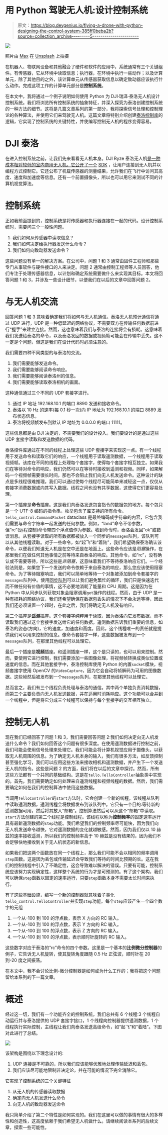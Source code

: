 # 用 Python 驾驶无人机:设计控制系统

> 原文：<https://blog.devgenius.io/flying-a-drone-with-python-designing-the-control-system-385ff0beba2b?source=collection_archive---------5----------------------->

![](img/ac46debfa0c633303b03335964b40058.png)

照片由 [Max](https://unsplash.com/@notquitemax?utm_source=medium&utm_medium=referral) 在 [Unsplash](https://unsplash.com?utm_source=medium&utm_medium=referral) 上拍摄

在机器人、物联网设备和其他融合了硬件和软件的应用中，系统通常有三个关键组件。有传感器，它从环境中读取信息；执行器，在环境中执行一些动作；以及计算单元，除了其他目的之外，该计算单元从传感器获取信息以确定致动器应该执行什么动作。完成这项工作的计算单元部分是**控制系统**。

在本文中，我将通过一个例子说明如何使用 Python 为 DJI·瑞泽·泰洛无人机设计控制系统。我们将浏览所有控制系统的抽象特征，并深入探究为泰洛创建控制系统的一种方法的细节。这将是几篇文章系列的第一部分，我将探索信号处理和控制理论的各种算法，并使用它们来驾驶无人机。这篇文章将特别介绍创建[泰洛控制库](https://pypi.org/project/tello-control)的逻辑，它实现了控制系统的关键特性，并使编写控制无人机的程序变得容易。

# DJI 泰洛

在进入控制系统之前，让我们先来看看无人机本身。DJI Ryze 泰洛无人机[是一种成本相对较低的室内商用无人机。它公开了一个](https://m.dji.com/product/tello) [SDK](https://dl-cdn.ryzerobotics.com/downloads/Tello/Tello%20SDK%202.0%20User%20Guide.pdf) ，让用户连接到无人机并以编程方式控制它。它还公布了机载传感器的测量结果，允许我们在飞行中访问其高度、速度和加速度等信息。还有一个前置摄像头，所以也可以用它来测试不同的计算机视觉算法。

# 控制系统

正如我前面提到的，控制系统是将传感器和执行器连接在一起的代码。设计控制系统时，需要问三个一般性问题。

1.  我们如何从传感器中读取信息？
2.  我们如何决定给执行器发送什么命令？
3.  我们如何向致动器发送命令？

这些问题没有单一的解决方案。在公司中，问题 1 和 3 通常由固件工程师和那些专门从事软件与硬件接口的人来决定。问题 2 通常由控制工程师等人员回答，他们专注于处理传感器信息，以计划和确定系统需要做什么来实现其目标。本文将回答问题 1 和 3，并涉及一些设计细节，以便我们在以后的文章中回答问题 2。

# 与无人机交流

回答问题 1 和 3 意味着确定我们将如何与无人机通信。泰洛无人机预计通信将通过 UDP 进行，UDP 是一种低延迟的网络协议，不需要双方在传输任何数据前进行“握手”来建立连接。然而，这也意味着我们与泰洛的连接将会有损耗。这意味着我们发送给泰洛的命令，以及泰洛发回的数据或视频帧可能会在传输中丢失。这不一定是个问题，但这是我们在设计代码时必须注意的。

我们需要四种不同类型的与泰洛的交流。

1.  我们需要能够发送命令。
2.  我们需要能够阅读命令响应。
3.  我们需要能够阅读泰洛州的信息。
4.  我们需要能够读取泰洛相机的画面。

这种通信通过三个不同的 UDP 套接字进行。

1.  通过 IP 地址 192.168.10.1 的端口 8890 发送和接收命令。
2.  泰洛以 10 Hz 的速率(每 0.1 秒一次)向 IP 地址为 192.168.10.1 的端口 8889 发布状态信息。
3.  泰洛将视频帧发布到默认 IP 地址为 0.0.0.0 的端口 11111。

这些信息都是由 DJI 决定的，不需要我们的设计投入。我们要设计的是通过这些 UDP 套接字读取和发送数据的代码。

泰洛控件库通过在不同的线程上处理这些 UDP 套接字来实现这一点。有一个线程用于发送命令和读取它们的响应，一个线程用于读取遥测数据，一个线程用于读取视频帧。该库在不同的线程上处理每个套接字，使得每个套接字相互独立。如果我们在等待对命令的响应，我们仍然可以在等待时接收到遥测和视频。同样，如果解码一个视频帧需要很长时间，那也不会阻止我们向无人机发送命令。这种设计的缺点是多线程很难推理。我们可以通过使每个线程尽可能简单来减轻这一点，仅仅从套接字消费数据或向其写入数据。线程之间也没有共享数据，这使得它们更容易处理。

第一个插座是**命令**插座。这是我们向泰洛发送包含指令的数据包的地方。每个包只是一个 UTF-8 编码的指令串。枚举包含了库支持的所有命令。`tello_control.CommandPacket` dataclass 是最终编码成字符串的内容，它包含我们需要与命令字符串一起发送的任何参数。例如，“land”命令不带参数，但“rc”(远程控制)命令带四个浮点值作为参数。收到命令时，泰洛会发回“ok”或错误消息。从套接字读取的所有数据都被放入一个同步的`messages`队列，该队列可以从其他线程读取。对于一些命令，如“起飞”和“着陆”，我们希望确保泰洛确认该命令，以便我们知道无人机是在空中还是在地面上。这些命令应该是*阻塞*操作，在那里我们在做任何其他事情之前等待来自泰洛的响应。其他命令，如“rc”，没有确认或不需要等待，所以这些是*非阻塞*，这意味着我们不等待泰洛响应它们。一个经验法则是，如果您下一个发送的命令依赖于来自泰洛的响应，那么您应该使用阻塞命令。为了等待阻塞响应，我们可以简单地等待一个对象被添加到命令套接字的`messages`队列中。使用[同步队列](https://docs.python.org/3/library/queue.html)可以让我们避免繁忙的循环，我们只是快速迭代而不做任何有价值的事情，这不必要地消耗了能量和 CPU 周期。这是因为在 Python 中从同步队列获取对象会阻塞调用`get`操作的线程。然而，由于 UDP 是一种有损耗的网络协议，我们还希望确保在数据包丢失的情况下不会永远等待，因此我们还必须设置一个超时，在此之后，我们将确定无人机没有响应。

第二个插座是**遥测**插座。这个套接字纯粹用于读取，因为泰洛向它发布数据，而不读取我们通过这个套接字发送给它的任何数据。遥测数据告诉我们重要的信息，如泰洛的姿态(方向)，它的速度，加速度和高度。因此，这个线程唯一的责任就是提供我们可以用来控制的信息。像命令套接字一样，这些数据被发布到一个`messages`队列，在那里其他线程可以处理它。

最后一个插座是**视频**插座。和遥测插座一样，这个是只读的，也可以用来控制。然而，要使用它进行控制，我们需要添加一些图像处理，将视频帧转换成类似位置或速度的信息。而在其他套接字中，泰洛控制库使用 Python 的内置`socket`模块，视频套接字使用 OpenCV 的`VideoCapture`，因为它会自动将帧解码为可用的图像数据。这些帧然后被发布到一个`messages`队列，在那里其他线程可以处理它。

总而言之，我们有三个线程负责处理与泰洛的通信。其中两个单独负责消耗数据，而第三个主要负责向无人机发送数据，并在适用时消耗响应。这个功能可以合并到一个线程中，但是将它分成三个线程可以保持与每个套接字的交互相互独立。

# 控制无人机

现在我们已经回答了问题 1 和 3，我们需要回答问题 2:我们如何决定向无人机发送什么命令？我们如何回答这个问题有很多深度。在使用遥测数据进行控制之前，我们可能会使用信号处理来处理它。我们可能会将计算机视觉应用于摄像头，以获取无人机周围的信息。为了确定无人机本身的输入，我们有很多方法，如反馈控制甚至强化学习，我们可以应用这些方法来接收相机和遥测数据，并产生下一个发送无人机的指令。这些是问题 2 的方面，我们将在以后的文章中探讨。然而，所有这些方法都有一个共同的基础结构。这是在`tello.TelloController`抽象类中实现的。首先，我们需要确定如何处理来自遥测线程和视频线程的数据。然后，我们需要确定如何在我们的控制算法中使用这些数据。

当调用`TelloController`的`start`方法时，它会创建一个新的线程，该线程从队列中读取遥测数据，遥测线程会将数据发布到该队列中。它只有一个目的:等待新的遥测数据可用，然后将其放入“邮箱”。控制算法然后可以从这个“邮箱”中读取。`start`方法创建的第二个线程是控制线程。该线程以称为**控制频率**的固定速率运行具有最新遥测数据的`step`功能。我们希望我们的控制频率尽可能快，因为我们向无人机发送命令越快，它对遥测数据的变化就越敏感。然而，因为我们仅以 10 赫兹的速率接收遥测，所以我们的控制频率高于 10 赫兹是没有结果的，因为我们不会足够快地接收到关于无人机状态的新信息。

如果我们把这两个函数放在同一个线程上，那么我们可能不会以相同的频率调用`step`函数。这是因为丢包或传输延迟会导致我们等待的时间比预期的长。这在我们的控制线程中引入了不确定性，这会导致难以解决的错误。只要有可能，控制系统应该努力实现确定性，这样整个系统的行为才是可预测的。有了这个架构，我们可以确保`step`函数以固定的速率运行，只要`step`函数本身不需要太长时间来执行。

有了这些基础设施，编写一个新的控制器就意味着子类化`tello_control.TelloController`并实现`step`功能。每个`step`应该产生一个四个数字的元组

1.  一个从-100 到 100 的浮点数，表示 X 方向的 RC 输入。
2.  一个从-100 到 100 的浮点数，表示 Y 方向的 RC 输入。
3.  一个从-100 到 100 的浮点数，表示 Z 方向的 RC 输入。
4.  一个从-100 到 100 的浮点数，表示顺时针旋转的 RC 输入。

这些数字对应于泰洛的“rc”命令的四个参数。这里是一个基本的**比例微分控制器**的例子，它告诉无人机旋转，使其旋转角度跟随 0.5 Hz 正弦波，顺时针在 20 到-20 度之间振荡。

在本文中，我不会讨论比例-微分控制器是如何或为什么工作的；我将把这个问题留给本系列的下一篇文章。

# 概述

经过这一切，我们有一个功能齐全的控制系统。我们总共有 6 个线程:3 个线程自动运行并与泰洛提供的 UDP 套接字接口，1 个线程向控制器提供遥测数据，1 个线程执行实际控制，主线程让我们向泰洛发送高级命令，如“起飞”和“着陆”。下图对此进行了总结。

![](img/88b017124152f8b6d4348070e85d5baa.png)

该架构是围绕以下理念设计的:

1.  UDP 连接是不可靠的，所以我们应该能够优雅地处理传输延迟和丢包。
2.  我们应该尽可能地限制非决定论，并在可能的情况下完全消除它。

它实现了控制系统的三个关键特征

1.  从无人机的传感器读取数据
2.  确定向无人机发送什么命令
3.  向无人机的致动器发送命令

我只简单介绍了第二个特性是如何实现的。我们在这里可以做的事情有很大的多样性和创造性，这高度依赖于我们希望无人机做什么。请继续阅读本系列的后续文章，探索一些可能性。